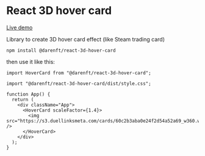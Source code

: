 # React 3D hover card

[Live demo](https://darenft-labs.github.io/react-3d-hover-card/)

Library to create 3D hover card effect (like Steam trading card)

```
npm install @darenft/react-3d-hover-card
```

then use it like this:

```tsx
import HoverCard from "@darenft/react-3d-hover-card";

import "@darenft/react-3d-hover-card/dist/style.css";

function App() {
  return (
    <div className="App">
      <HoverCard scaleFactor={1.4}>
        <img src="https://s3.duellinksmeta.com/cards/60c2b3aba0e24f2d54a52a69_w360.webp" />
      </HoverCard>
    </div>
  );
}
```
